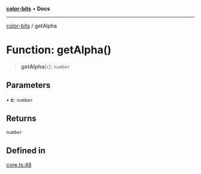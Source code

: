 [**color-bits**](../README.md) • **Docs**

***

[color-bits](../README.md) / getAlpha

# Function: getAlpha()

> **getAlpha**(`c`): `number`

## Parameters

• **c**: `number`

## Returns

`number`

## Defined in

[core.ts:48](https://github.com/romgrk/color-bits/blob/e6e18569fa37645f22dd4f4c831dece10d0dd00b/src/core.ts#L48)
